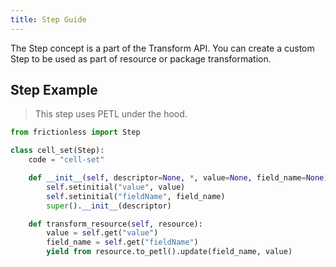 ```yaml
---
title: Step Guide
---
```


The Step concept is a part of the Transform API. You can create a custom Step to be used as part of resource or package transformation.

## Step Example

> This step uses PETL under the hood.

```python goodread title="Python"
from frictionless import Step

class cell_set(Step):
    code = "cell-set"

    def __init__(self, descriptor=None, *, value=None, field_name=None):
        self.setinitial("value", value)
        self.setinitial("fieldName", field_name)
        super().__init__(descriptor)

    def transform_resource(self, resource):
        value = self.get("value")
        field_name = self.get("fieldName")
        yield from resource.to_petl().update(field_name, value)
```
